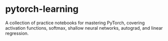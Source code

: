 # pytorch-learning
A collection of practice notebooks for mastering PyTorch, covering activation functions, softmax, shallow neural networks, autograd, and linear regression.
